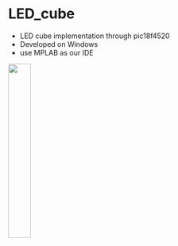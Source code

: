 # LED_cube
- LED cube implementation through pic18f4520
- Developed on Windows
- use MPLAB as our IDE
<div align=left><img src = "https://user-images.githubusercontent.com/90889006/224344230-471c5b56-92f6-4218-8aaa-c7d69df1a37f.jpg" width = 30% height = 30%></div>

